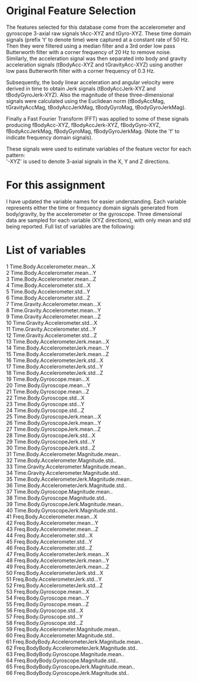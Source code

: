 Original Feature Selection 
=================

The features selected for this database come from the accelerometer and gyroscope 3-axial raw signals tAcc-XYZ and tGyro-XYZ. These time domain signals (prefix 't' to denote time) were captured at a constant rate of 50 Hz. Then they were filtered using a median filter and a 3rd order low pass Butterworth filter with a corner frequency of 20 Hz to remove noise. Similarly, the acceleration signal was then separated into body and gravity acceleration signals (tBodyAcc-XYZ and tGravityAcc-XYZ) using another low pass Butterworth filter with a corner frequency of 0.3 Hz. 

Subsequently, the body linear acceleration and angular velocity were derived in time to obtain Jerk signals (tBodyAccJerk-XYZ and tBodyGyroJerk-XYZ). Also the magnitude of these three-dimensional signals were calculated using the Euclidean norm (tBodyAccMag, tGravityAccMag, tBodyAccJerkMag, tBodyGyroMag, tBodyGyroJerkMag). 

Finally a Fast Fourier Transform (FFT) was applied to some of these signals producing fBodyAcc-XYZ, fBodyAccJerk-XYZ, fBodyGyro-XYZ, fBodyAccJerkMag, fBodyGyroMag, fBodyGyroJerkMag. (Note the 'f' to indicate frequency domain signals). 

These signals were used to estimate variables of the feature vector for each pattern:  
'-XYZ' is used to denote 3-axial signals in the X, Y and Z directions.


For this assignment
=================
I have updated the variable names for easier understanding. Each variable represents either the time or frequency domain signals generated from body/gravity, by the accelerometer or the gyroscope. Three dimensional data are sampled for each variable (XYZ directions), with only mean and std being reported. Full list of variables are the following:


List of variables
=================
1	Time.Body.Accelerometer.mean...X\
2	Time.Body.Accelerometer.mean...Y\
3	Time.Body.Accelerometer.mean...Z\
4	Time.Body.Accelerometer.std...X\
5	Time.Body.Accelerometer.std...Y\
6	Time.Body.Accelerometer.std...Z\
7	Time.Gravity.Accelerometer.mean...X\
8	Time.Gravity.Accelerometer.mean...Y\
9	Time.Gravity.Accelerometer.mean...Z\
10	Time.Gravity.Accelerometer.std...X\
11	Time.Gravity.Accelerometer.std...Y\
12	Time.Gravity.Accelerometer.std...Z\
13	Time.Body.AccelerometerJerk.mean...X\
14	Time.Body.AccelerometerJerk.mean...Y\
15	Time.Body.AccelerometerJerk.mean...Z\
16	Time.Body.AccelerometerJerk.std...X\
17	Time.Body.AccelerometerJerk.std...Y\
18	Time.Body.AccelerometerJerk.std...Z\
19	Time.Body.Gyroscope.mean...X\
20	Time.Body.Gyroscope.mean...Y\
21	Time.Body.Gyroscope.mean...Z\
22	Time.Body.Gyroscope.std...X\
23	Time.Body.Gyroscope.std...Y\
24	Time.Body.Gyroscope.std...Z\
25	Time.Body.GyroscopeJerk.mean...X\
26	Time.Body.GyroscopeJerk.mean...Y\
27	Time.Body.GyroscopeJerk.mean...Z\
28	Time.Body.GyroscopeJerk.std...X\
29	Time.Body.GyroscopeJerk.std...Y\
30	Time.Body.GyroscopeJerk.std...Z\
31	Time.Body.Accelerometer.Magnitude.mean..\
32	Time.Body.Accelerometer.Magnitude.std..\
33	Time.Gravity.Accelerometer.Magnitude.mean..\
34	Time.Gravity.Accelerometer.Magnitude.std..\
35	Time.Body.AccelerometerJerk.Magnitude.mean..\
36	Time.Body.AccelerometerJerk.Magnitude.std..\
37	Time.Body.Gyroscope.Magnitude.mean..\
38	Time.Body.Gyroscope.Magnitude.std..\
39	Time.Body.GyroscopeJerk.Magnitude.mean..\
40	Time.Body.GyroscopeJerk.Magnitude.std..\
41	Freq.Body.Accelerometer.mean...X\
42	Freq.Body.Accelerometer.mean...Y\
43	Freq.Body.Accelerometer.mean...Z\
44	Freq.Body.Accelerometer.std...X\
45	Freq.Body.Accelerometer.std...Y\
46	Freq.Body.Accelerometer.std...Z\
47	Freq.Body.AccelerometerJerk.mean...X\
48	Freq.Body.AccelerometerJerk.mean...Y\
49	Freq.Body.AccelerometerJerk.mean...Z\
50	Freq.Body.AccelerometerJerk.std...X\
51	Freq.Body.AccelerometerJerk.std...Y\
52	Freq.Body.AccelerometerJerk.std...Z\
53	Freq.Body.Gyroscope.mean...X\
54	Freq.Body.Gyroscope.mean...Y\
55	Freq.Body.Gyroscope.mean...Z\
56	Freq.Body.Gyroscope.std...X\
57	Freq.Body.Gyroscope.std...Y\
58	Freq.Body.Gyroscope.std...Z\
59	Freq.Body.Accelerometer.Magnitude.mean..\
60	Freq.Body.Accelerometer.Magnitude.std..\
61	Freq.BodyBody.AccelerometerJerk.Magnitude.mean..\
62	Freq.BodyBody.AccelerometerJerk.Magnitude.std..\
63	Freq.BodyBody.Gyroscope.Magnitude.mean..\
64	Freq.BodyBody.Gyroscope.Magnitude.std..\
65	Freq.BodyBody.GyroscopeJerk.Magnitude.mean..\
66	Freq.BodyBody.GyroscopeJerk.Magnitude.std..
